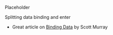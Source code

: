 Placeholder

Splitting data binding and enter

 * Great article on [Binding Data](http://alignedleft.com/tutorials/d3/binding-data) by Scott Murray
